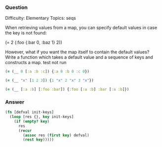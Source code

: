 ### Question

Difficulty:	Elementary
Topics:	seqs


When retrieving values from a map, you can specify default values in case the key is not found:

(= 2 (:foo {:bar 0, :baz 1} 2))

However, what if you want the map itself to contain the default values? Write a function which takes a default value and a sequence of keys and constructs a map.
test not run	

```clojure
(= (__ 0 [:a :b :c]) {:a 0 :b 0 :c 0})

(= (__ "x" [1 2 3]) {1 "x" 2 "x" 3 "x"})

(= (__ [:a :b] [:foo :bar]) {:foo [:a :b] :bar [:a :b]})
```

### Answer

```clojure
(fn [defval init-keys]
  (loop [res {}, key init-keys]
    (if (empty? key)
      res
      (recur 
        (assoc res (first key) defval)
        (rest key)))))
```

